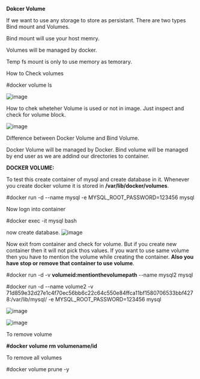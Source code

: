 **Dokcer Volume**

If we want to use any storage to store as persistant. There are two types Bind mount and Volumes. 

Bind mount will use your host memry.

Volumes will be managed by docker.

Temp fs mount is only to use memory as temorary.

How to Check volumes

#docker volume ls

![image](https://github.com/Khushang49/Docker/assets/95266353/7f55a70b-d8e6-4451-b59c-a78381bb5c69)


How to chek wheteher Volume is used or not in image. Just inspect and check for volume block.

![image](https://github.com/Khushang49/Docker/assets/95266353/a116f3a5-13ec-42e4-bd96-af1b3a53fb5d)


Difference between Docker Volume and Bind Volume.

Docker Volume will be managed by Docker. Bind volume will be managed by end user as we are addind our directories to container.

**DOCKER VOLUME:**

To test this create container of mysql and create database in it. Whenever you create docker volume it is stored in **/var/lib/docker/volumes**.

#docker run -d --name mysql -e MYSQL_ROOT_PASSWORD=123456 mysql

Now logn into container

#docker exec -it mysql bash

now create database.
![image](https://github.com/Khushang49/Docker/assets/95266353/dd5bb9e3-8d81-4095-a8d6-769ab1258869)

Now exit from container and check for volume. But if you create new container then it will not pick thos values. If you want to use same volume then you have to mention the volume while creating the container. **Also you have stop or remove that container to use volume**.

#docker run -d -v **volumeid:mentionthevolumepath** --name mysql2 mysql

#docker run -d --name volume2 -v 71d859e32d27e1c4f70ec56bb6c22c64c550e84ffca11bf1580706533bbf4278:/var/lib/mysql/ -e MYSQL_ROOT_PASSWORD=123456 mysql

![image](https://github.com/Khushang49/Docker/assets/95266353/6977f94f-baf3-4b09-a54e-e7124324d545)

![image](https://github.com/Khushang49/Docker/assets/95266353/a367f0bd-2558-41d9-ba3d-2166688d5328)

To remove volume

**#docker volume rm volumename/id**

To remove all volumes 

#docker volume prune -y


